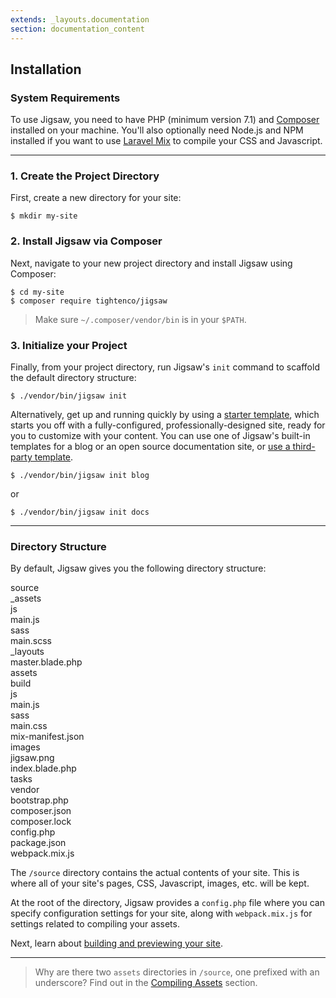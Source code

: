 ```yaml
---
extends: _layouts.documentation
section: documentation_content
---
```


## Installation

### System Requirements

To use Jigsaw, you need to have PHP (minimum version 7.1) and [Composer](https://getcomposer.org/) installed on your machine. You'll also optionally need Node.js and NPM installed if you want to use [Laravel Mix](https://laravel.com/docs/5.8/mix) to compile your CSS and Javascript.

---

### 1. Create the Project Directory

First, create a new directory for your site:

```
$ mkdir my-site
```

### 2. Install Jigsaw via Composer

Next, navigate to your new project directory and install Jigsaw using Composer:

```
$ cd my-site
$ composer require tightenco/jigsaw
```

> Make sure `~/.composer/vendor/bin` is in your `$PATH`.

### 3. Initialize your Project

Finally, from your project directory, run Jigsaw's `init` command to scaffold the default directory structure:

```
$ ./vendor/bin/jigsaw init
```

Alternatively, get up and running quickly by using a [starter template](/docs/starter-templates), which starts you off with a fully-configured, professionally-designed site, ready for you to customize with your content. You can use one of Jigsaw's built-in templates for a blog or an open source documentation site, or [use a third-party template](/docs/starter-templates#installing-a-third-party-starter-template).

```
$ ./vendor/bin/jigsaw init blog
```

or

```
$ ./vendor/bin/jigsaw init docs
```

---

### Directory Structure

By default, Jigsaw gives you the following directory structure:

<div class="files">
    <div class="folder folder--open">source
        <div class="folder folder--open">_assets
            <div class="folder folder--open">js
                <div class="file">main.js</div>
            </div>
            <div class="folder folder--open">sass
                <div class="file">main.scss</div>
            </div>
        </div>
        <div class="folder folder--open">_layouts
            <div class="file">master.blade.php</div>
        </div>
        <div class="folder folder--open">assets
            <div class="folder folder--open">build
                <div class="folder folder--open">js
                    <div class="file">main.js</div>
                </div>
                <div class="folder folder--open">sass
                    <div class="file">main.css</div>
                </div>
                <div class="file">mix-manifest.json</div>
            </div>
            <div class="folder folder--open">images
                <div class="file">jigsaw.png</div>
            </div>
        </div>
        <div class="file">index.blade.php</div>
    </div>
    <div class="folder">tasks</div>
    <div class="folder">vendor</div>
    <div class="file">bootstrap.php</div>
    <div class="file">composer.json</div>
    <div class="file">composer.lock</div>
    <div class="file">config.php</div>
    <div class="file">package.json</div>
    <div class="file">webpack.mix.js</div>
</div>

The `/source` directory contains the actual contents of your site. This is where all of your site's pages, CSS, Javascript, images, etc. will be kept.

At the root of the directory, Jigsaw provides a `config.php` file where you can specify configuration settings for your site, along with `webpack.mix.js` for settings related to compiling your assets.

Next, learn about [building and previewing your site](/docs/building-and-previewing).

---
<div class="pt-3"></div>

> Why are there two `assets` directories in `/source`, one prefixed with an underscore? Find out in the [Compiling Assets](/docs/compiling-assets) section.
